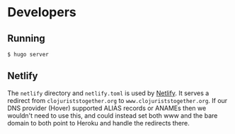 # Developers

## Running

```console
$ hugo server
```

## Netlify

The `netlify` directory and `netlify.toml` is used by [Netlify](https://www.netlify.com). It serves a redirect from `clojuriststogether.org` to `www.clojuriststogether.org`. If our DNS provider (Hover) supported ALIAS records or ANAMEs then we wouldn't need to use this, and could instead set both www and the bare domain to both point to Heroku and handle the redirects there.  
